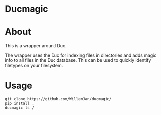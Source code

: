 # Ducmagic

About
=====
This is a wrapper around Duc.

The wrapper uses the Duc for indexing files in directories and adds magic info to all files in the Duc database. This can be used to quickly identify filetypes on your filesystem.

Usage
====

```
git clone https://github.com/WillemJan/ducmagic/
pip install .
ducmagic ls /
```



